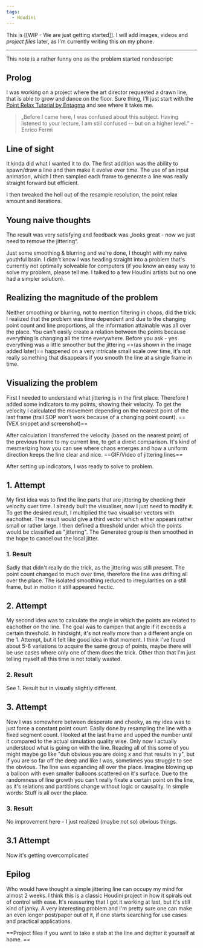 ```yaml
---
tags:
  - Houdini
---
```


This is [[WIP - We are just getting started]]. I will add images, videos and _project files_ later, as I'm currently writing this on my phone. 

---

This note is a rather funny one as the problem started nondescript: 

## Prolog
I was working on a project where the art director requested a drawn line, that is able to grow and dance on the floor. Sure thing, I'll just start with the [Point Relax Tutorial by Entagma](https://youtu.be/SOk5qVXrFQA) and see where it takes me. 

> „Before I came here, I was confused about this subject. Having listened to your lecture, I am still confused -- but on a higher level.“ 
> – Enrico Fermi

## Line of sight
It kinda did what I wanted it to do. The first addition was the ability to spawn/draw a line and then make it evolve over time. 
The use of an input animation, which I then sampled each frame to generate a line was really straight forward but efficient.

I then tweaked the hell out of the resample resolution, the point relax amount and iterations. 

## Young naive thoughts
The result was very satisfying and feedback was „looks great - now we just need to remove the jittering“. 

Just some smoothing & blurring and we're done, I thought with my naive youthful brain. I didn't know I was heading straight into a problem that's currently not optimally solveable for computers (if you know an easy way to solve my problem, please tell me. I talked to a few Houdini artists but no one had a simpler solution).

## Realizing the magnitude of the problem
Neither smoothing or blurring, not to mention filtering in chops, did the trick. I realized that the problem was time dependent and due to the changing point count and line proportions, all the information attainable was all over the place. You can't easily create a relation between the points because everything is changing all the time everywhere. 
Before you ask - yes everything was a little smoother but the jittering ==(as shown in the image added later)== happened on a very intricate small scale over time, it's not really something that disappears if you smooth the line at a single frame in time.

## Visualizing the problem
First I needed to understand what jittering is in the first place. Therefore I added some indicators to my points, showing their velocity.
To get the velocity I calculated the movement depending on the nearest point of the last frame (trail SOP won't work because of a changing point count).
==(VEX snippet and screenshot)==

After calculation I transferred the velocity (based on the nearest point) of the previous frame to my current line, to get a direkt comparison. It's kind of mesmerizing how you can see where chaos emerges and how a uniform direction keeps the line clear and nice. 
==GIF/Video of jittering lines==

After setting up indicators, I was ready to solve to problem.

## 1. Attempt
My first idea was to find the line parts that are jittering by checking their velocity over time. I already built the visualiser, now I just need to modify it. To get the desired result, I multiplied the two visualiser vectors with eachother. The result would give a third vector which either appears rather small or rather large. I then defined a threshold under which the points would be classified as "jittering". The Generated group is then smoothed in the hope to cancel out the local jitter.

### 1. Result
Sadly that didn't really do the trick, as the jittering was still present. The point count changed to much over time, therefore the line was drifting all over the place. The isolated smoothing reduced to irregularities on a still frame, but in motion it still appeared hectic.

## 2. Attempt
My second idea was to calculate the angle in which the points are related to eachother on the line. The goal was to dampen that angle if it exceeds a certain threshold. In hindsight, it's not really more than a different angle on the 1. Attempt, but it felt like good idea in that moment. 
I think I've found about 5-6 variations to acquire the same group of points, maybe there will be use cases where only one of them does the trick. Other than that I'm just telling myself all this time is not totally wasted.

### 2. Result
See 1. Result but in visually slightly different.

## 3. Attempt
Now I was somewhere between desperate and cheeky, as my idea was to just force a constant point count. Easily done by resampling the line with a fixed segment count. I looked at the last frame and upped the number until it compared to the actual simulation quality wise.
Only now I actually understood what is going on with the line. Reading all of this some of you might maybe go like "duh obvious you are doing x and that results in y", but if you are so far off the deep and like I was, sometimes you struggle to see the obvious.
The line was expanding all over the place. Imagine blowing up a balloon with even smaller balloons scattered on it's surface. Due to the randomness of line growth you can't really fixate a certain point on the line, as it's relations and partitions change without logic or causality. In simple words: Stuff is all over the place.

### 3. Result
No improvement here - I just realized (maybe not so) obvious things.

## 3.1 Attempt
Now it's getting overcomplicated 





## Epilog
Who would have thought a simple jittering line can occupy my mind for almost 2 weeks. I think this is a classic Houdini project in how it spirals out of control with ease. It's reassuring that I got it working at last, but it's still kind of janky. A very interesting problem and I'm pretty sure one can make an even longer post/paper out of it, if one starts searching for use cases and practical applications. 

==Project files if you want to take a stab at the line and dejitter it yourself at home. ==
